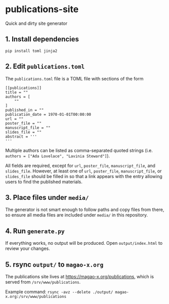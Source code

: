 # publications-site

Quick and dirty site generator

## 1. Install dependencies

```
pip install toml jinja2
```

## 2. Edit `publications.toml`

The `publications.toml` file is a TOML file with sections of the form

```
[[publications]]
title = ""
authors = [
    ""
]
published_in = ""
publication_date = 1970-01-01T00:00:00
url = ""
poster_file = ""
manuscript_file = ""
slides_file = ""
abstract = '''
'''
```

Multiple authors can be listed as comma-separated quoted strings (i.e. `authors = ["Ada Lovelace", "Lavinia Steward"]`).

All fields are required, except for `url`, `poster_file`, `manuscript_file`, and `slides_file`. However, at least one of `url`, `poster_file`, `manuscript_file`, or `slides_file` should be filled in so that a link appears with the entry allowing users to find the published materials.

## 3. Place files under `media/`

The generator is not smart enough to follow paths and copy files from there, so ensure all media files are included under `media/` in this repository.

## 4. Run `generate.py`

If everything works, no output will be produced. Open `output/index.html` to review your changes.

## 5. rsync `output/` to `magao-x.org`

The publications site lives at https://magao-x.org/publications, which is served from `/srv/www/publications`.

Example command: `rsync -avz --delete ./output/ magao-x.org:/srv/www/publications`